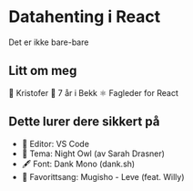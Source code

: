 # Datahenting i React

Det er ikke bare-bare

## Litt om meg

👋 Kristofer
📅 7 år i Bekk
⚛️ Fagleder for React

## Dette lurer dere sikkert på

- 📝 Editor: VS Code
- 🎨 Tema: Night Owl (av Sarah Drasner)
- 🖋 Font: Dank Mono (dank.sh)
- 🎤 Favorittsang: Mugisho - Leve (feat. Willy)
